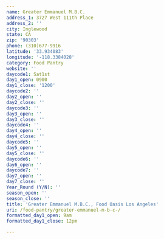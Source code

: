 ```yaml
---
name: Greater Emmanuel M.B.C.
address_1: 3727 West 111th Place
address_2: ''
city: Inglewood
state: CA
zip: '90303'
phone: (310)677-9916
latitude: '33.934083'
longitude: '-118.3384028'
category: Food Pantry
website: ''
daycode1: Sat1st
day1_open: 0900
day1_close: '1200'
daycode2: ''
day2_open: ''
day2_close: ''
daycode3: ''
day3_open: ''
day3_close: ''
daycode4: ''
day4_open: ''
day4_close: ''
daycode5: ''
day5_open: ''
day5_close: ''
daycode6: ''
day6_open: ''
daycode7: ''
day7_open: ''
day7_close: ''
Year_Round (Y/N): ''
season_open: ''
season_close: ''
title: 'Greater Emmanuel M.B.C., Food Oasis Los Angeles'
uri: /food-pantry/greater-emmanuel-m-b-c-/
formatted_day1_open: 9am
formatted_day1_close: 12pm

---
```

